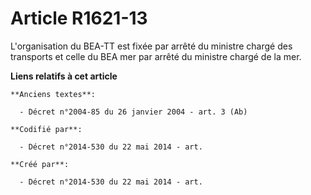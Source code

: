 # Article R1621-13

L'organisation du BEA-TT est fixée par arrêté du ministre chargé des transports et celle du BEA mer par arrêté du ministre
chargé de la mer.

**Liens relatifs à cet article**

	**Anciens textes**:

	  - Décret n°2004-85 du 26 janvier 2004 - art. 3 (Ab)

	**Codifié par**:

	  - Décret n°2014-530 du 22 mai 2014 - art.

	**Créé par**:

	  - Décret n°2014-530 du 22 mai 2014 - art.
